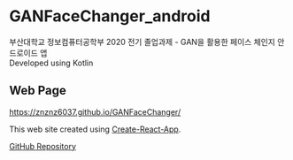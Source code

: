 # GANFaceChanger_android
부산대학교 정보컴퓨터공학부 2020 전기 졸업과제 - GAN을 활용한 페이스 체인지 안드로이드 앱  
Developed using Kotlin

## Web Page
https://znznz6037.github.io/GANFaceChanger/  
  
This web site created using [Create-React-App](https://github.com/facebook/create-react-app).  
  
[GitHub Repository](https://github.com/znznz6037/GANFaceChanger)
